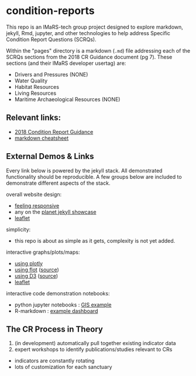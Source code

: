 # condition-reports

This repo is an IMaRS-tech group project designed to explore markdown, jekyll, Rmd, jupyter, and other technologies to help address Specific Condition Report Questions (SCRQs).

Within the "pages" directory is a markdown (`.md`) file addressing each of the SCRQs sections from the 2018 CR Guidance document (pg 7). 
These sections (and their IMaRS developer usertag) are:

* Drivers and Pressures (NONE)
* Water Quality
* Habitat Resources 
* Living Resources 
* Maritime Archaeological Resources (NONE)


## Relevant links:
* [2018 Condition Report Guidance](https://github.com/USF-IMARS/condition-reports/blob/master/2018-condition-report-guidance.pdf)
* [markdown cheatsheet](https://github.com/adam-p/markdown-here/wiki/Markdown-Cheatsheet)

## External Demos & Links

Every link below is powered by the jekyll stack.
All demonstrated functionality should be reproducible.
A few groups below are included to demonstrate different aspects of the stack.

overall website design:
* [feeling responsive](https://github.com/Phlow/feeling-responsive)
* any on the [planet jekyll showcase](http://planetjekyll.github.io/showcase/)
* [leaflet](https://leafletjs.com/)

simplicity:
* this repo is about as simple as it gets, complexity is not yet added.

interactive graphs/plots/maps:
* [using plotly](https://davistownsend.github.io/blog/PlotlyBloggingTutorial/)
* [using flot](http://www.flotcharts.org/) ([source](https://github.com/flot/flot.github.com))
* [using D3](http://d3.js.yaml.jekyll.apievangelist.com/bar-chart/) ([source](https://github.com/api-evangelist-tools/d3-js-using-yaml-jekyll))
* [leaflet](https://leafletjs.com/)

interactive code demonstration notebooks:
* python jupyter notebooks : [GIS example](http://nbviewer.jupyter.org/github/mqlaql/geospatial-data/blob/master/Geospatial-Data-with-Python.ipynb)
* R-markdown : [example dashboard](https://beta.rstudioconnect.com/jjallaire/htmlwidgets-highcharter/htmlwidgets-highcharter.html) 

## The CR Process in Theory

1. (in development) automatically pull together existing indicator data
2. expert workshops to identify publications/studies relevant to CRs

* indicators are constantly rotating
* lots of customization for each sanctuary
